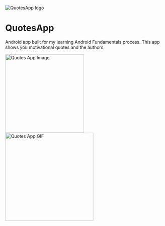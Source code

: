 ![QuotesApp logo](https://raw.githubusercontent.com/jamilelima/QuotesApp/master/screenshots/ic_launcher.png) 

# QuotesApp
Android app built for my learning Android Fundamentals process. This app shows you motivational quotes and the authors.
<div>
<img src="https://raw.githubusercontent.com/jamilelima/QuotesApp/master/screenshots/quotes_app_image.jpg" alt="Quotes App Image" width="250"/>
<img src="https://raw.githubusercontent.com/jamilelima/QuotesApp/master/screenshots/quote_app.gif" alt="Quotes App GIF" width="280"/>
<div>

